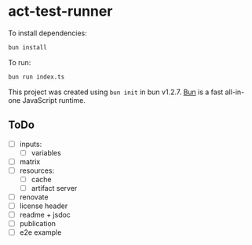 # act-test-runner

To install dependencies:

```bash
bun install
```

To run:

```bash
bun run index.ts
```

This project was created using `bun init` in bun v1.2.7. [Bun](https://bun.sh) is a fast all-in-one JavaScript runtime.

## ToDo

- [ ] inputs:
    - [ ] variables
- [ ] matrix
- [ ] resources:
    - [ ] cache
    - [ ] artifact server
- [ ] renovate
- [ ] license header
- [ ] readme + jsdoc
- [ ] publication
- [ ] e2e example
